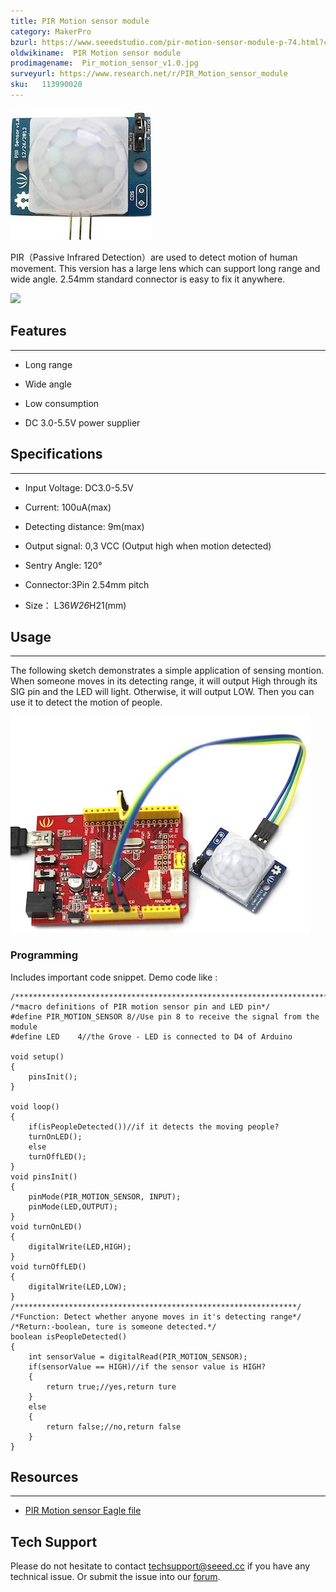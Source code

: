 ```yaml
---
title: PIR Motion sensor module
category: MakerPro
bzurl: https://www.seeedstudio.com/pir-motion-sensor-module-p-74.html?cPath=84_88&zenid=020999c566d2f31841dc54602b7d02ef
oldwikiname:  PIR Motion sensor module
prodimagename:  Pir_motion_sensor_v1.0.jpg
surveyurl: https://www.research.net/r/PIR_Motion_sensor_module
sku:   113990020
---
```

![](https://github.com/SeeedDocument/PIR_Motion_sensor_module/raw/master/img/Pir_motion_sensor_v1.0.jpg)

PIR（Passive Infrared Detection）are used to detect motion of human movement. This version has a large lens which can support long range and wide angle. 2.54mm standard connector is easy to fix it anywhere.

[![](https://github.com/SeeedDocument/Seeed-WiKi/raw/master/docs/images/300px-Get_One_Now_Banner-ragular.png)](https://www.seeedstudio.com/pir-motion-sensor-module-p-74.html?cPath=84_88&zenid=020999c566d2f31841dc54602b7d02ef)

##   Features
---
*   Long range

*   Wide angle

*   Low consumption

*   DC 3.0-5.5V power supplier

##   Specifications
---
*   Input Voltage: DC3.0-5.5V

*   Current: 100uA(max)

*   Detecting distance: 9m(max)

*   Output signal: 0,3 VCC (Output high when motion detected)

*   Sentry Angle: 120°

*   Connector:3Pin 2.54mm pitch
*   Size： L36*W26*H21(mm)

##   Usage
---
The following sketch demonstrates a simple application of sensing montion. When someone moves in its detecting range, it will output High through its SIG pin and the LED will light. Otherwise, it will output LOW. Then you can use it to detect the motion of people.

![](https://github.com/SeeedDocument/PIR_Motion_sensor_module/raw/master/img/PIR_motion_sensor_module_connection.JPG)

###   Programming

Includes important code snippet.
Demo code like :
```
/*******************************************************************************/
/*macro definitions of PIR motion sensor pin and LED pin*/
#define PIR_MOTION_SENSOR 8//Use pin 8 to receive the signal from the module
#define LED    4//the Grove - LED is connected to D4 of Arduino

void setup()
{
    pinsInit();
}

void loop()
{
    if(isPeopleDetected())//if it detects the moving people?
    turnOnLED();
    else
    turnOffLED();
}
void pinsInit()
{
    pinMode(PIR_MOTION_SENSOR, INPUT);
    pinMode(LED,OUTPUT);
}
void turnOnLED()
{
    digitalWrite(LED,HIGH);
}
void turnOffLED()
{
    digitalWrite(LED,LOW);
}
/***************************************************************/
/*Function: Detect whether anyone moves in it's detecting range*/
/*Return:-boolean, ture is someone detected.*/
boolean isPeopleDetected()
{
    int sensorValue = digitalRead(PIR_MOTION_SENSOR);
    if(sensorValue == HIGH)//if the sensor value is HIGH?
    {
        return true;//yes,return ture
    }
    else
    {
        return false;//no,return false
    }
}
```

##   Resources
---
- [PIR Motion sensor Eagle file](https://github.com/SeeedDocument/PIR_Motion_sensor_module/raw/master/res/PIR_sensor_v1.0.zip)

## Tech Support
Please do not hesitate to contact [techsupport@seeed.cc](techsupport@seeed.cc) if you have any technical issue. Or submit the issue into our [forum](http://seeedstudio.com/forum/). 